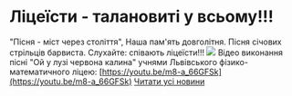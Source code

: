 # Ліцеїсти - талановиті у всьому!!!
"Пісня - міст через століття",
Наша пам'ять довголітня.
Пісня січових стрільців барвиста.
Слухайте: співають ліцеїсти!!!
![](/images/ліцеїсти-талановиті-у-всьому/img_20181017_132914.jpg)
Відео виконання пісні "Ой у лузі червона калина" учнями Львівського фізико-математичного ліцею:
[https://youtu.be/m8-a_66GFSk](https://youtu.be/m8-a_66GFSk)
[Читати усі новини](/news)

